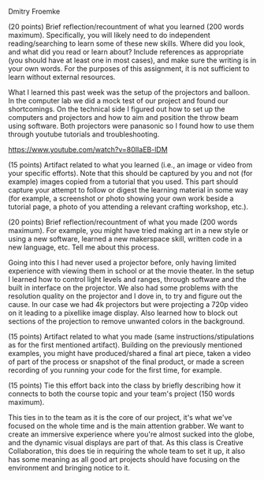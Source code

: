 Dmitry Froemke

(20 points) Brief reflection/recountment of what you learned (200 words maximum). Specifically, you will likely need to do independent reading/searching to learn some of these new skills. Where did you look, and what did you read or learn about? Include references as appropriate (you should have at least one in most cases), and make sure the writing is in your own words. For the purposes of this assignment, it is not sufficient to learn without external resources.

What I learned this past week was the setup of the projectors and balloon. In the computer lab we did a mock test of our project and found our shortcomings. On the technical side I figured out how to set up the computers and projectors and how to aim and position the throw beam using software. Both projectors were panasonic so I found how to use them through youtube tutorials and troubleshooting.

https://www.youtube.com/watch?v=80IIaEB-lDM

(15 points) Artifact related to what you learned (i.e., an image or video from your specific efforts). Note that this should be captured by you and not (for example) images copied from a tutorial that you used. This part should capture your attempt to follow or digest the learning material in some way (for example, a screenshot or photo showing your own work beside a tutorial page, a photo of you attending a relevant crafting workshop, etc.).

(20 points) Brief reflection/recountment of what you made (200 words maximum). For example, you might have tried making art in a new style or using a new software, learned a new makerspace skill, written code in a new language, etc. Tell me about this process.

Going into this I had never used a projector before, only having limited experience with viewing them in school or at the movie theater. In the setup I learned how to control light levels and ranges, through software and the built in interface on the projector. We also had some problems with the resolution quality on the projector and I dove in, to try and figure out the cause. In our case we had 4k projectors but were projecting a 720p video on it leading to a pixellike image display. Also learned how to block out sections of the projection to remove unwanted colors in the background.


(15 points) Artifact related to what you made (same instructions/stipulations as for the first mentioned artifact). Building on the previously mentioned examples, you might have produced/shared a final art piece, taken a video of part of the process or snapshot of the final product, or made a screen recording of you running your code for the first time, for example.

(15 points) Tie this effort back into the class by briefly describing how it connects to both the course topic and your team's project (150 words maximum).

This ties in to the team as it is the core of our project, it's what we've focused on the whole time and is the main attention grabber. We want to create an immersive experience where you're almost sucked into the globe, and the dynamic visual displays are part of that. As this class is Creative Collaboration, this does tie in requiring the whole team to set it up, it also has some meaning as all good art projects should have focusing on the environment and bringing notice to it.
